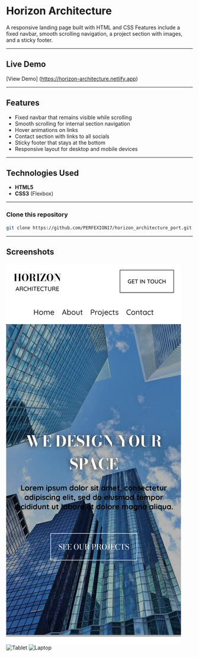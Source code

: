 # Horizon Architecture

A responsive landing page built with HTML and CSS
Features include a fixed navbar, smooth scrolling navigation, a project section with images, and a sticky footer.

---

## Live Demo
[View Demo] (https://horizon-architecture.netlify.app)

---

## Features

- Fixed navbar that remains visible while scrolling
- Smooth scrolling for internal section navigation
- Hover animations on links
- Contact section with links to all socials
- Sticky footer that stays at the bottom
- Responsive layout for desktop and mobile devices

---

## Technologies Used
- **HTML5**
- **CSS3** (Flexbox)

---

### Clone this repository
```bash
git clone https://github.com/PERFEXION17/horizon_architecture_port.git
```

---

## Screenshots

![Mobile](asset/iphone%2012-13.png)
![Tablet](asset/ipad.png)
![Laptop](asset/laptop.png)